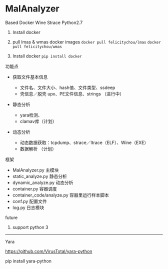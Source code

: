 # MalAnalyzer

Based Docker Wine Strace Python2.7

1. Install docker

2. pull lmas & wmas docker images
   ```docker pull felicitychou/lmas```
   ```docker pull felicitychou/wmas```

3. Install docker
   ```pip install docker```


功能点
- 获取文件基本信息
   - 文件名、文件大小、hash值、文件类型、ssdeep
   - 壳信息／脱壳 upx、PE文件信息、strings （进行中）

- 静态分析
   - yara检测、
   - clamav库（计划）
- 动态分析
   - 动态数据获取：tcpdump、strace／ltrace（ELF）、Wine（EXE）
   - 数据解析 （计划）


框架

- MalAnalyzer.py 主模块
- static_analyze.py 静态分析
- dynamic_analyze.py 动态分析
- container.py 容器调度
- container_code/analyze.py 容器里运行样本脚本
- conf.py 配置文件 
- log.py 日志模块



future
1. support python 3



---

Yara

https://github.com/VirusTotal/yara-python

pip install yara-python

